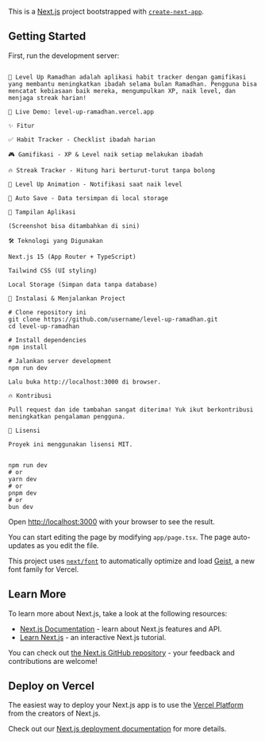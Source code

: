 This is a [Next.js](https://nextjs.org) project bootstrapped with [`create-next-app`](https://nextjs.org/docs/app/api-reference/cli/create-next-app).

## Getting Started

First, run the development server:

```bashLevel Up Ramadhan

🚀 Level Up Ramadhan adalah aplikasi habit tracker dengan gamifikasi yang membantu meningkatkan ibadah selama bulan Ramadhan. Pengguna bisa mencatat kebiasaan baik mereka, mengumpulkan XP, naik level, dan menjaga streak harian!

🔗 Live Demo: level-up-ramadhan.vercel.app

✨ Fitur

✅ Habit Tracker - Checklist ibadah harian

🎮 Gamifikasi - XP & Level naik setiap melakukan ibadah

🔥 Streak Tracker - Hitung hari berturut-turut tanpa bolong

🎉 Level Up Animation - Notifikasi saat naik level

💾 Auto Save - Data tersimpan di local storage

📸 Tampilan Aplikasi

(Screenshot bisa ditambahkan di sini)

🛠️ Teknologi yang Digunakan

Next.js 15 (App Router + TypeScript)

Tailwind CSS (UI styling)

Local Storage (Simpan data tanpa database)

🚀 Instalasi & Menjalankan Project

# Clone repository ini
git clone https://github.com/username/level-up-ramadhan.git
cd level-up-ramadhan

# Install dependencies
npm install

# Jalankan server development
npm run dev

Lalu buka http://localhost:3000 di browser.

🔥 Kontribusi

Pull request dan ide tambahan sangat diterima! Yuk ikut berkontribusi meningkatkan pengalaman pengguna.

📜 Lisensi

Proyek ini menggunakan lisensi MIT.


npm run dev
# or
yarn dev
# or
pnpm dev
# or
bun dev
```

Open [http://localhost:3000](http://localhost:3000) with your browser to see the result.

You can start editing the page by modifying `app/page.tsx`. The page auto-updates as you edit the file.

This project uses [`next/font`](https://nextjs.org/docs/app/building-your-application/optimizing/fonts) to automatically optimize and load [Geist](https://vercel.com/font), a new font family for Vercel.

## Learn More

To learn more about Next.js, take a look at the following resources:

- [Next.js Documentation](https://nextjs.org/docs) - learn about Next.js features and API.
- [Learn Next.js](https://nextjs.org/learn) - an interactive Next.js tutorial.

You can check out [the Next.js GitHub repository](https://github.com/vercel/next.js) - your feedback and contributions are welcome!

## Deploy on Vercel

The easiest way to deploy your Next.js app is to use the [Vercel Platform](https://vercel.com/new?utm_medium=default-template&filter=next.js&utm_source=create-next-app&utm_campaign=create-next-app-readme) from the creators of Next.js.

Check out our [Next.js deployment documentation](https://nextjs.org/docs/app/building-your-application/deploying) for more details.

